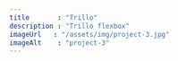 ```yaml
---
title       : "Trillo"
description : "Trillo flexbox"
imageUrl   : "/assets/img/project-3.jpg"
imageAlt    : "project-3"
---
```

